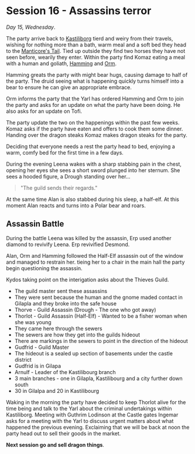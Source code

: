 # Session 16 - Assassins terror

*Day 15, Wednesday*.

The party arrive back to [Kastiliborg](locations/kastiliborg.md) tierd and weiry from their travels, wishing for nothing more than a bath, warm meal and a soft bed they head to the [Manticore's Tail](localtions/kastiliborg/manticores-tail.md). Tied up outside they find two horses they have not seen before, wearily they enter. Within the party find Komaz eating a meal with a human and goliath, [Hamming](characters/hamming.md) and [Orm](characters/orm.md).

Hamming greats the party with might bear hugs, causing damage to half of the party. The druid seeing what is happening quickly turns himself into a bear to ensure he can give an appropriate embrace.

Orm informs the party that the Yarl has ordered Hamming and Orm to join the party and asks for an update on what the party have been doing. He also asks for an update on Tofi.

The party update the two on the happenings within the past few weeks. Komaz asks if the party have eaten and offers to cook them some dinner. Handing over the dragon steaks Komaz makes dragon steaks for the party.

Deciding that everyone needs a rest the party head to bed, enjoying a warm, comfy bed for the first time in a few days.

During the evening Leena wakes with a sharp stabbing pain in the chest, opening her eyes she sees a short sword plunged into her sternum. She sees a hooded figure, a Drough standing over her...

> "The guild sends their regards."

At the same time Alan is also stabbed during his sleep, a half-elf. At this moment Alan reacts and turns into a Polar bear and roars.

## Assassin Battle

During the battle Leena was killed by the assassin, Erp used another diamond to revivify Leena. Erp revivified Desmond.

Alan, Orm and Hamming followed the Half-Elf assassin out of the window and managed to restrain her. tieing her to a chair in the main hall the party begin questioning the assassin.

Kydos taking point on the interigation asks about the Thieves Guild.

- The guild master sent these assassins
- They were sent because the human and the gnome maded contact in Gilapla and they broke into the safe house
- Thorve - Guild Assassin (Drough - The one who got away)
- Thorlot - Guild Assassin (Half-Elf) - Wanted to be a fisher woman when she was young
- They came here through the sewers
- The sewers are how they get into the guilds hideout
- There are markings in the sewers to point in the direction of the hideout
- Gudfrid - Guild Master
- The hideout is a sealed up section of basements under the castle district
- Gudfrid is in Gilapa
- Arnulf - Leader of the Kastilibourg branch
- 3 main branches - one in Gilapla, Kastilibourg and a city further down south
- 30 in Gilalpa and 20 in Kastilibourg

Waking in the morning the party have decided to keep Thorlot alive for the time being and talk to the Yarl about the criminal undertakings within Kastiliborg. Meeting with Guthrim Lodinson at the Castle gates Ingemar asks for a meeting with the Yarl to discuss urgent matters about what happened the previous evening. Exclaiming that we will be back at noon the party head out to sell their goods in the market.

**Next session go and sell dragon things**.